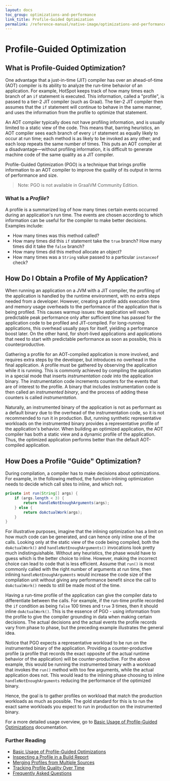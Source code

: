 ```yaml
---
layout: docs
toc_group: optimizations-and-performance
link_title: Profile-Guided Optimization
permalink: /reference-manual/native-image/optimizations-and-performance/PGO/
---
```


# Profile-Guided Optimization

## What is Profile-Guided Optimization?

One advantage that a just-in-time (JIT) compiler has over an ahead-of-time (AOT) compiler is its ability to analyze the run-time behavior of an application.
For example, HotSpot keeps track of how many times each branch of an `if` statement is executed.
This information, called a "profile", is passed to a tier-2 JIT compiler (such as Graal).
The tier-2 JIT compiler then assumes that the `if` statement will continue to behave in the same manner, and uses the information from the profile to optimize that statement.

An AOT compiler typically does not have profiling information, and is usually limited to a static view of the code.
This means that, barring heuristics, an AOT compiler sees each branch of every `if` statement as equally likely to occur at run time; each method is as likely to be invoked as any other; and each loop repeats the same number of times.
This puts an AOT compiler at a disadvantage&mdash;without profiling information, it is difficult to generate machine code of the same quality as a JIT compiler.

Profile-Guided Optimization (PGO) is a technique that brings profile information to an AOT compiler to improve the quality of its output in terms of performance and size.

> Note: PGO is not available in GraalVM Community Edition.

### What Is a _Profile_?

A profile is a summarized log of how many times certain events occurred during an application's run time.
The events are chosen according to which information can be useful for the compiler to make better decisions.
Examples include:
- How many times was this method called?
- How many times did this `if` statement take the `true` branch? How many times did it take the `false` branch?
- How many times did this method allocate an object?
- How many times was a `String` value passed to a particular `instanceof` check?

## How Do I Obtain a Profile of My Application?

When running an application on a JVM with a JIT compiler, the profiling of the application is handled by the runtime environment, with no extra steps needed from a developer.
However, creating a profile adds execution time and memory usage overheads to the performance of the application that is being profiled.
This causes warmup issues: the application will reach predictable peak performance only after sufficient time has passed for the application code to be profiled and JIT-compiled.
For long-running applications, this overhead usually pays for itself, yielding a performance boost later.
On the other hand, for short-lived applications and applications that need to start with predictable performance as soon as possible, this is counterproductive.

Gathering a profile for an AOT-compiled application is more involved, and requires extra steps by the developer, but introduces no overhead in the final application.
A profile must be gathered by observing the application while it is running.
This is commonly achieved by compiling the application in a special mode that inserts *instrumentation code* into the application binary.
The instrumentation code increments counters for the events that are of interest to the profile.
A binary that includes instrumentation code is then called an *instrumented binary*, and the process of adding these counters is called *instrumentation*.

Naturally, an instrumented binary of the application is not as performant as a default binary due to the overhead of the instrumentation code, so it is not recommended to run it in production.
But, running synthetic representative workloads on the instrumented binary provides a representative profile of the application's behavior.
When building an optimized application, the AOT compiler has both a static view and a dynamic profile of the application.
Thus, the optimized application performs better than the default AOT-compiled application.

## How Does a Profile "Guide" Optimization?

During compilation, a compiler has to make decisions about optimizations.
For example, in the following method, the function-inlining optimization needs to decide which call sites to inline, and which not.

```java
private int run(String[] args) {
    if (args.length < 3) {
        return handleNotEnoughArguments(args);
    } else {
        return doActualWork(args);
    }
}
```

For illustrative purposes, imagine that the inlining optimization has a limit on how much code can be generated, and can hence only inline one of the calls.
Looking only at the static view of the code being compiled, both the `doActualWork()` and `handleNotEnoughArguments()` invocations look pretty much indistinguishable.
Without any heuristics, the phase would have to guess which is the better choice to inline.
However, making the incorrect choice can lead to code that is less efficient.
Assume that `run()` is most commonly called with the right number of arguments at run time, then inlining `handleNotEnoughArguments` would increase the code size of the compilation unit without giving any performance benefit since the call to `doActualWork()`
needs to still be made most of the time.

Having a run-time profile of the application can give the compiler data to differentiate between the calls.
For example, if the run-time profile recorded the `if` condition as being `false` 100 times and `true` 3 times, then it should inline `doActualWork()`. 
This is the essence of PGO - using information from the profile to give the compiler grounding in data when making certain decisions.
The actual decisions and the actual events the profile records vary from phase to phase, but the preceding example illustrates the general idea.

Notice that PGO expects a representative workload to be run on the instrumented binary of the application.
Providing a counter-productive profile (a profile that records the exact opposite of the actual runtime behavior of the application) will be counter-productive.
For the above example, this would be running the instrumented binary with a workload that invokes the `run()` method with too few arguments, while the actual application does not.
This would lead to the inlining phase choosing to inline `handleNotEnoughArguments` reducing the performance of the optimized binary.

Hence, the goal is to gather profiles on workload that match the production workloads as much as possible.
The gold standard for this is to run the exact same workloads you expect to run in production on the instrumented binary.

For a more detailed usage overview, go to [Basic Usage of Profile-Guided Optimizations](PGO-Basic-Usage.md) documentation.

### Further Reading

* [Basic Usage of Profile-Guided Optimizations](PGO-Basic-Usage.md)
* [Inspecting a Profile in a Build Report](PGO-Build-Report.md)
* [Merging Profiles from Multiple Sources](PGO-Merging-Profiles.md)
* [Tracking Profile Quality Over Time](PGO-Profile-Quality.md)
* [Frequently Asked Questions](PGO-FAQ.md)
